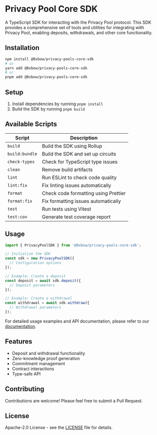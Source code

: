 # Privacy Pool Core SDK

A TypeScript SDK for interacting with the Privacy Pool protocol. This SDK provides a comprehensive set of tools and utilities for integrating with Privacy Pool, enabling deposits, withdrawals, and other core functionality.

## Installation


```bash
npm install @0xbow/privacy-pools-core-sdk
# or
yarn add @0xbow/privacy-pools-core-sdk
# or
pnpm add @0xbow/privacy-pools-core-sdk
```

## Setup

1. Install dependencies by running `pnpm install`
2. Build the SDK by running `pnpm build`

## Available Scripts

| Script        | Description                                             |
| ------------- | ------------------------------------------------------- |
| `build`       | Build the SDK using Rollup                              |
| `build:bundle`| Build the SDK and set up circuits                       |
| `check-types` | Check for TypeScript type issues                        |
| `clean`       | Remove build artifacts                                  |
| `lint`        | Run ESLint to check code quality                        |
| `lint:fix`    | Fix linting issues automatically                        |
| `format`      | Check code formatting using Prettier                    |
| `format:fix`  | Fix formatting issues automatically                     |
| `test`        | Run tests using Vitest                                  |
| `test:cov`    | Generate test coverage report                           |

## Usage

```typescript
import { PrivacyPoolSDK } from '@0xbow/privacy-pools-core-sdk';

// Initialize the SDK
const sdk = new PrivacyPoolSDK({
  // Configuration options
});

// Example: Create a deposit
const deposit = await sdk.deposit({
  // Deposit parameters
});

// Example: Create a withdrawal
const withdrawal = await sdk.withdraw({
  // Withdrawal parameters
});
```

For detailed usage examples and API documentation, please refer to our [documentation](https://github.com/defi-wonderland/privacy-pool-core/tree/main/docs).

## Features

- Deposit and withdrawal functionality
- Zero-knowledge proof generation
- Commitment management
- Contract interactions
- Type-safe API

## Contributing

Contributions are welcome! Please feel free to submit a Pull Request.

## License

Apache-2.0 License - see the [LICENSE](LICENSE) file for details.
